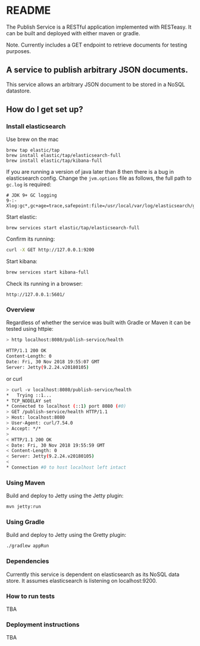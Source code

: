 
# README #

The Publish Service is a RESTful application implemented with RESTeasy.
It can be built and deployed with either maven or gradle.

Note.  Currently includes a GET endpoint to retrieve documents for testing purposes.

## A service to publish arbitrary JSON documents. ##

This service allows an arbitrary JSON document to be stored in a NoSQL datastore.

## How do I get set up? ##
### Install elasticsearch 
Use brew on the mac
```
brew tap elastic/tap
brew install elastic/tap/elasticsearch-full
brew install elastic/tap/kibana-full
```
If you are running a version of java later than 8 then there is a bug in elasticsearch config.  Change the `jvm.options` file
as follows, the full path to `gc.log` is required:
```
# JDK 9+ GC logging
9-:-Xlog:gc*,gc+age=trace,safepoint:file=/usr/local/var/log/elasticsearch/gc.log:utctime,pid,tags:filecount=32,filesize=64m
```
Start elastic:
```
brew services start elastic/tap/elasticsearch-full
```
Confirm its running:
``` bash
curl -X GET http://127.0.0.1:9200
```
Start kibana:
```bash
brew services start kibana-full
```
Check its running in a browser:
```
http://127.0.0.1:5601/
```
### Overview ###

Regardless of whether the service was built with Gradle or Maven it can be tested using httpie:

``` bash
> http localhost:8080/publish-service/health

HTTP/1.1 200 OK
Content-Length: 0
Date: Fri, 30 Nov 2018 19:55:07 GMT
Server: Jetty(9.2.24.v20180105)
```

or curl

``` sh
> curl -v localhost:8080/publish-service/health
*   Trying ::1...
* TCP_NODELAY set
* Connected to localhost (::1) port 8080 (#0)
> GET /publish-service/health HTTP/1.1
> Host: localhost:8080
> User-Agent: curl/7.54.0
> Accept: */*
>
< HTTP/1.1 200 OK
< Date: Fri, 30 Nov 2018 19:55:59 GMT
< Content-Length: 0
< Server: Jetty(9.2.24.v20180105)
<
* Connection #0 to host localhost left intact
```

### Using Maven ###

Build and deploy to Jetty using the Jetty plugin:

``` bash
mvn jetty:run
```

### Using Gradle ###

Build and deploy to Jetty using the Gretty plugin:

``` bash
./gradlew appRun
```

### Dependencies ###

Currently this service is dependent on elasticsearch as its NoSQL data store. It assumes
elasticsearch is listening on localhost:9200.

### How to run tests ###

TBA

### Deployment instructions ###

TBA